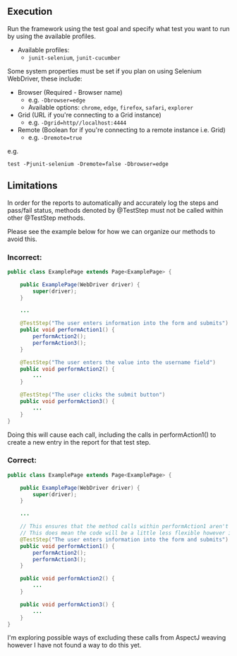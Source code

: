## Execution

Run the framework using the test goal and specify what test you want to run by using the available profiles.

- Available profiles:
  - `junit-selenium`, `junit-cucumber`

Some system properties must be set if you plan on using Selenium WebDriver, these include:
- Browser (Required - Browser name)
  - e.g. `-Dbrowser=edge`
  - Available options: `chrome`, `edge`, `firefox`, `safari`, `explorer`
- Grid (URL if you're connecting to a Grid instance)
  - e.g. `-Dgrid=http//localhost:4444`
- Remote (Boolean for if you're connecting to a remote instance i.e. Grid)
    - e.g. `-Dremote=true`

e.g. 
```
test -Pjunit-selenium -Dremote=false -Dbrowser=edge
```

## Limitations

In order for the reports to automatically and accurately log the steps and pass/fail status, methods denoted by @TestStep 
must not be called within other @TestStep methods. 

Please see the example below for how we can organize our methods to avoid this.

### Incorrect:
```Java
public class ExamplePage extends Page<ExamplePage> {

    public ExamplePage(WebDriver driver) {
        super(driver);
    }

    ...

    @TestStep("The user enters information into the form and submits")
    public void performAction1() {
        performAction2();
        performAction3();
    }

    @TestStep("The user enters the value into the username field")
    public void performAction2() {
        ...
    }

    @TestStep("The user clicks the submit button")
    public void performAction3() {
        ...
    }
}
```

Doing this will cause each call, including the calls in performAction1() to create a new entry in the report for that test step.


### Correct:
```Java
public class ExamplePage extends Page<ExamplePage> {

    public ExamplePage(WebDriver driver) {
        super(driver);
    }

    ...

    // This ensures that the method calls within performAction1 aren't creating additional report calls
    // This does mean the code will be a little less flexible however it just requires additional planning.
    @TestStep("The user enters information into the form and submits")
    public void performAction1() {
        performAction2();
        performAction3();
    }

    public void performAction2() {
        ...
    }

    public void performAction3() {
        ...
    }
}
```

I'm exploring possible ways of excluding these calls from AspectJ weaving however I have not found a way to do this yet.